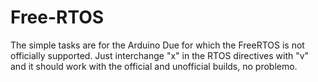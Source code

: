 # Free-RTOS

The simple tasks are for the Arduino Due for which the FreeRTOS is not officially supported. Just interchange "x" in the RTOS directives with "v" and it should work with the official and unofficial builds, no problemo.
